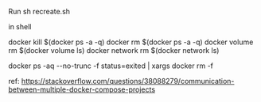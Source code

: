 Run 
sh recreate.sh

in shell



docker kill $(docker ps -a -q)
docker rm $(docker ps -a -q)
docker volume rm $(docker volume ls)
docker network rm $(docker network ls)

docker ps -aq --no-trunc -f status=exited | xargs docker rm -f 




ref: https://stackoverflow.com/questions/38088279/communication-between-multiple-docker-compose-projects
